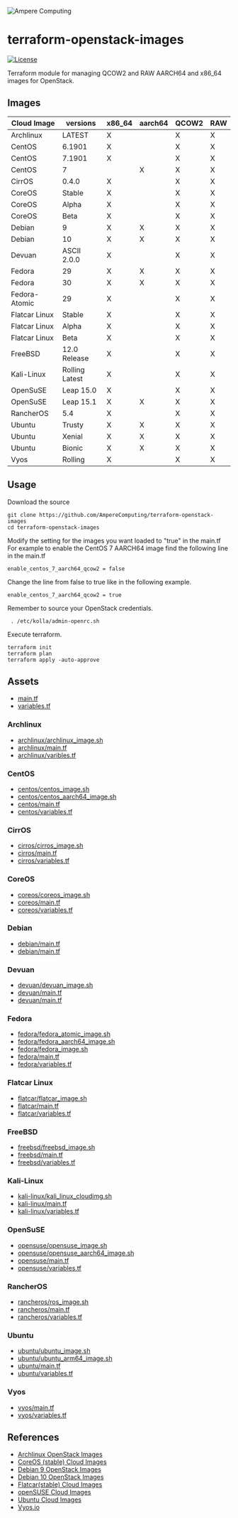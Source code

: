 ![Ampere Computing](https://avatars2.githubusercontent.com/u/34519842?s=400&u=1d29afaac44f477cbb0226139ec83f73faefe154&v=4)

# terraform-openstack-images

[![License](https://img.shields.io/badge/License-Apache%202.0-blue.svg)](https://opensource.org/licenses/Apache-2.0)

Terraform module for managing QCOW2 and RAW AARCH64 and x86_64 images for OpenStack.


## Images 

| Cloud Image | versions | x86_64 | aarch64 | QCOW2 | RAW |
| ------------------- | --- | ---| ---| ----- | --- |
| Archlinux | LATEST | X | | X | X |
| CentOS | 6.1901 | X | | X | X |
| CentOS | 7.1901 | X | | X  | X |
| CentOS | 7 | | X  | X  | X |
| CirrOS | 0.4.0 | X | | X | X |
| CoreOS | Stable | X | | X | X |
| CoreOS | Alpha | X | | X | X |
| CoreOS | Beta | X | | X | X |
| Debian | 9 | X | X | X | X |
| Debian | 10 | X | X | X | X |
| Devuan | ASCII 2.0.0 | X | | X | X |
| Fedora | 29 | X | X | X | X |
| Fedora | 30 | X | X | X | X |
| Fedora-Atomic | 29 | X | | X | X | 
| Flatcar Linux | Stable | X | | X | X |
| Flatcar Linux | Alpha | X | | X | X |
| Flatcar Linux | Beta | X | | X | X |
| FreeBSD | 12.0 Release | X | | X | X |
| Kali-Linux | Rolling Latest| X | | X | X |
| OpenSuSE | Leap 15.0 |X | | X | X |
| OpenSuSE | Leap 15.1 |X | X | X | X |
| RancherOS | 5.4 | X | | X | X |
| Ubuntu | Trusty | X | X | X | X |
| Ubuntu | Xenial | X | X | X | X |
| Ubuntu | Bionic | X | X | X | X |
| Vyos | Rolling | X | | X | X |

## Usage
Download the source
```
git clone https://github.com/AmpereComputing/terraform-openstack-images
cd terraform-openstack-images
```
Modify the setting for the images you want loaded to "true" in the main.tf
For example to enable the CentOS 7 AARCH64 image find the following line in the main.tf

```
enable_centos_7_aarch64_qcow2 = false
```

Change the line from false to true like in the following example.

```
enable_centos_7_aarch64_qcow2 = true
```

Remember to source your OpenStack credentials.

```
 . /etc/kolla/admin-openrc.sh
```

Execute terraform.

```
terraform init
terraform plan
terraform apply -auto-approve
```

## Assets

* [main.tf](main.tf) 
* [variables.tf](variables.tf) 

### Archlinux

* [archlinux/archlinux_image.sh](archlinux/archlinux_image.sh)
* [archlinux/main.tf](archlinux/main.tf)
* [archlinux/varibles.tf](archlinux/variables.tf)

### CentOS

* [centos/centos_image.sh](centos/centos_image.sh)
* [centos/centos_aarch64_image.sh](centos/centos_aarch64_image.sh)
* [centos/main.tf](centos/main.tf)
* [centos/variables.tf](centos/varibles.tf)

### CirrOS

* [cirros/cirros_image.sh](cirros/cirros_image.sh)
* [cirros/main.tf](cirros/main.tf)
* [cirros/variables.tf](cirros/variables.tf)

### CoreOS

* [coreos/coreos_image.sh](coreos/coreos_image.sh)
* [coreos/main.tf](coreos/main.tf)
* [coreos/variables.tf](coreos/variables.tf)

### Debian

* [debian/main.tf](debian/main.tf)
* [debian/main.tf](debian/variables.tf)

### Devuan

* [devuan/devuan_image.sh](devuan/devuan_image.sh)
* [devuan/main.tf](devuan/main.tf)
* [devuan/main.tf](devuan/variables.tf)

### Fedora

* [fedora/fedora_atomic_image.sh](fedora/fedora_atomic_image.sh)
* [fedora/fedora_aarch64_image.sh](fedora/fedora_aarch64_server_image.sh)
* [fedora/fedora_image.sh](fedora/fedora_image.sh)
* [fedora/main.tf](fedora/main.tf)
* [fedora/variables.tf](fedora/variables.tf)

### Flatcar Linux

* [flatcar/flatcar_image.sh](flatcar/flatcar_image.sh)
* [flatcar/main.tf](flatcar/main.tf)
* [flatcar/variables.tf](flatcar/variables.tf)

### FreeBSD

* [freebsd/freebsd_image.sh](freebsd/freebsd_image.sh)
* [freebsd/main.tf](freebsd/main.tf)
* [freebsd/variables.tf](freebsd/variables.tf)

### Kali-Linux

* [kali-linux/kali_linux_cloudimg.sh](kali-linux/kali_linux_cloudimg.sh)
* [kali-linux/main.tf](kali-linux/main.tf)
* [kali-linux/variables.tf](kali-linux/variables.tf)

### OpenSuSE

* [opensuse/opensuse_image.sh](opensuse/opensuse_image.sh)
* [opensuse/opensuse_aarch64_image.sh](opensuse/opensuse_aarch64_image.sh)
* [opensuse/main.tf](opensuse/main.tf)
* [opensuse/variables.tf](opensuse/variables.tf)

### RancherOS

* [rancheros/ros_image.sh](rancheros/ros_image.sh)
* [rancheros/main.tf](rancheros/main.tf)
* [rancheros/variables.tf](rancheros/variables.tf)

### Ubuntu

* [ubuntu/ubuntu_image.sh](ubuntu/ubuntu_image.sh)
* [ubuntu/ubuntu_arm64_image.sh](ubuntu/ubuntu_arm64_image.sh)
* [ubuntu/main.tf](ubuntu/main.tf)
* [ubuntu/variables.tf](ubuntu/variables.tf)

### Vyos

* [vyos/main.tf](vyos/main.tf)
* [vyos/variables.tf](vyos/variables.tf)

## References

* [Archlinux OpenStack Images](https://linuximages.de/openstack/arch/)
* [CoreOS (stable) Cloud Images](https://stable.release.core-os.net/amd64-usr/current)
* [Debian 9 OpenStack Images](https://cdimage.debian.org/cdimage/openstack/current-9/)
* [Debian 10 OpenStack Images](https://cdimage.debian.org/cdimage/openstack/current-10/)
* [Flatcar(stable) Cloud Images](https://stable.release.flatcar-linux.net/amd64-usr/current)
* [openSUSE Cloud Images](http://download.opensuse.org/repositories/Cloud:/Images:/)
* [Ubuntu Cloud Images](https://cloud-images.ubuntu.com/daily/server/)
* [Vyos.io](https://vyos.io)
